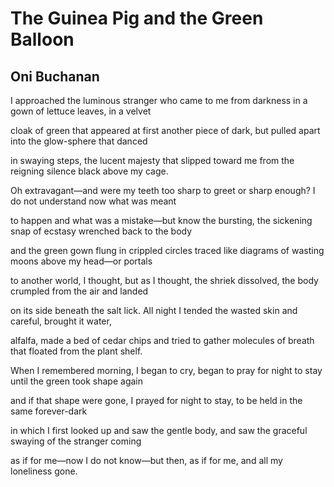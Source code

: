 # The Guinea Pig and the Green Balloon
## Oni Buchanan
I approached the luminous stranger who came to me
from darkness in a gown of lettuce leaves, in a velvet

cloak of green that appeared at first another piece of dark,
but pulled apart into the glow-sphere that danced

in swaying steps, the lucent majesty that slipped toward me
from the reigning silence black above my cage.

Oh extravagant—and were my teeth too sharp to greet
or sharp enough? I do not understand now what was meant

to happen and what was a mistake—but know the bursting,
the sickening snap of ecstasy wrenched back to the body

and the green gown flung in crippled circles traced
like diagrams of wasting moons above my head—or portals

to another world, I thought, but as I thought, the shriek
dissolved, the body crumpled from the air and landed

on its side beneath the salt lick. All night I tended
the wasted skin and careful, brought it water,

alfalfa, made a bed of cedar chips and tried to gather
molecules of breath that floated from the plant shelf.

When I remembered morning, I began to cry, began to pray
for night to stay until the green took shape again

and if that shape were gone, I prayed for night
to stay, to be held in the same forever-dark

in which I first looked up and saw the gentle body,
and saw the graceful swaying of the stranger coming

as if for me—now I do not know—but then,
as if for me, and all my loneliness gone.